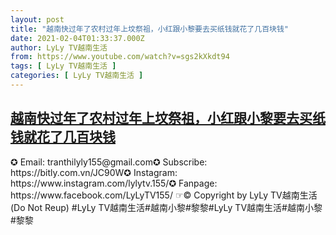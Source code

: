 ```yaml
---
layout: post
title: "越南快过年了农村过年上坟祭祖，小红跟小黎要去买纸钱就花了几百块钱"
date: 2021-02-04T01:33:37.000Z
author: LyLy TV越南生活
from: https://www.youtube.com/watch?v=sgs2kXkdt94
tags: [ LyLy TV越南生活 ]
categories: [ LyLy TV越南生活 ]
---
```

<!--1612402417000-->
[越南快过年了农村过年上坟祭祖，小红跟小黎要去买纸钱就花了几百块钱](https://www.youtube.com/watch?v=sgs2kXkdt94)
------

<div>
✪ Email: tranthilyly155@gmail.com✪ Subscribe: https://bitly.com.vn/JC90W✪ Instagram: https://www.instagram.com/lylytv.155/✪  Fanpage: https://www.facebook.com/LyLyTV155/ ☞© Copyright by LyLy TV越南生活 (Do Not Reup) #LyLy TV越南生活#越南小黎#黎黎#LyLy TV越南生活#越南小黎#黎黎
</div>
